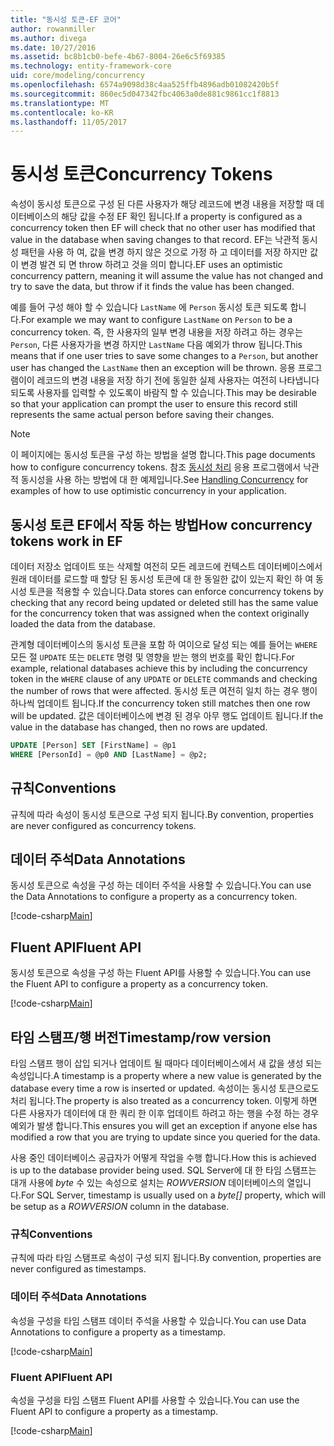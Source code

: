 ```yaml
---
title: "동시성 토큰-EF 코어"
author: rowanmiller
ms.author: divega
ms.date: 10/27/2016
ms.assetid: bc8b1cb0-befe-4b67-8004-26e6c5f69385
ms.technology: entity-framework-core
uid: core/modeling/concurrency
ms.openlocfilehash: 6574a9098d38c4aa525ffb4896adb01082420b5f
ms.sourcegitcommit: 860ec5d047342fbc4063a0de881c9861cc1f8813
ms.translationtype: MT
ms.contentlocale: ko-KR
ms.lasthandoff: 11/05/2017
---
```

# <a name="concurrency-tokens"></a><span data-ttu-id="3d8b5-102">동시성 토큰</span><span class="sxs-lookup"><span data-stu-id="3d8b5-102">Concurrency Tokens</span></span>

<span data-ttu-id="3d8b5-103">속성이 동시성 토큰으로 구성 된 다른 사용자가 해당 레코드에 변경 내용을 저장할 때 데이터베이스의 해당 값을 수정 EF 확인 됩니다.</span><span class="sxs-lookup"><span data-stu-id="3d8b5-103">If a property is configured as a concurrency token then EF will check that no other user has modified that value in the database when saving changes to that record.</span></span> <span data-ttu-id="3d8b5-104">EF는 낙관적 동시성 패턴을 사용 하 여, 값을 변경 하지 않은 것으로 가정 하 고 데이터를 저장 하지만 값이 변경 발견 되 면 throw 하려고 것을 의미 합니다.</span><span class="sxs-lookup"><span data-stu-id="3d8b5-104">EF uses an optimistic concurrency pattern, meaning it will assume the value has not changed and try to save the data, but throw if it finds the value has been changed.</span></span>

<span data-ttu-id="3d8b5-105">예를 들어 구성 해야 할 수 있습니다 `LastName` 에 `Person` 동시성 토큰 되도록 합니다.</span><span class="sxs-lookup"><span data-stu-id="3d8b5-105">For example we may want to configure `LastName` on `Person` to be a concurrency token.</span></span> <span data-ttu-id="3d8b5-106">즉, 한 사용자의 일부 변경 내용을 저장 하려고 하는 경우는 `Person`, 다른 사용자가을 변경 하지만 `LastName` 다음 예외가 throw 됩니다.</span><span class="sxs-lookup"><span data-stu-id="3d8b5-106">This means that if one user tries to save some changes to a `Person`, but another user has changed the `LastName` then an exception will be thrown.</span></span> <span data-ttu-id="3d8b5-107">응용 프로그램이이 레코드의 변경 내용을 저장 하기 전에 동일한 실제 사용자는 여전히 나타냅니다 되도록 사용자를 입력할 수 있도록이 바람직 할 수 있습니다.</span><span class="sxs-lookup"><span data-stu-id="3d8b5-107">This may be desirable so that your application can prompt the user to ensure this record still represents the same actual person before saving their changes.</span></span>

> [!NOTE]
> <span data-ttu-id="3d8b5-108">이 페이지에는 동시성 토큰을 구성 하는 방법을 설명 합니다.</span><span class="sxs-lookup"><span data-stu-id="3d8b5-108">This page documents how to configure concurrency tokens.</span></span> <span data-ttu-id="3d8b5-109">참조 [동시성 처리](../saving/concurrency.md) 응용 프로그램에서 낙관적 동시성을 사용 하는 방법에 대 한 예제입니다.</span><span class="sxs-lookup"><span data-stu-id="3d8b5-109">See [Handling Concurrency](../saving/concurrency.md) for examples of how to use optimistic concurrency in your application.</span></span>

## <a name="how-concurrency-tokens-work-in-ef"></a><span data-ttu-id="3d8b5-110">동시성 토큰 EF에서 작동 하는 방법</span><span class="sxs-lookup"><span data-stu-id="3d8b5-110">How concurrency tokens work in EF</span></span>

<span data-ttu-id="3d8b5-111">데이터 저장소 업데이트 또는 삭제할 여전히 모든 레코드에 컨텍스트 데이터베이스에서 원래 데이터를 로드할 때 할당 된 동시성 토큰에 대 한 동일한 값이 있는지 확인 하 여 동시성 토큰을 적용할 수 있습니다.</span><span class="sxs-lookup"><span data-stu-id="3d8b5-111">Data stores can enforce concurrency tokens by checking that any record being updated or deleted still has the same value for the concurrency token that was assigned when the context originally loaded the data from the database.</span></span>

<span data-ttu-id="3d8b5-112">관계형 데이터베이스의 동시성 토큰을 포함 하 여이으로 달성 되는 예를 들어는 `WHERE` 모든 절 `UPDATE` 또는 `DELETE` 명령 및 영향을 받는 행의 번호를 확인 합니다.</span><span class="sxs-lookup"><span data-stu-id="3d8b5-112">For example, relational databases achieve this by including the concurrency token in the `WHERE` clause of any `UPDATE` or `DELETE` commands and checking the number of rows that were affected.</span></span> <span data-ttu-id="3d8b5-113">동시성 토큰 여전히 일치 하는 경우 행이 하나씩 업데이트 됩니다.</span><span class="sxs-lookup"><span data-stu-id="3d8b5-113">If the concurrency token still matches then one row will be updated.</span></span> <span data-ttu-id="3d8b5-114">값은 데이터베이스에 변경 된 경우 아무 행도 업데이트 됩니다.</span><span class="sxs-lookup"><span data-stu-id="3d8b5-114">If the value in the database has changed, then no rows are updated.</span></span>

```sql
UPDATE [Person] SET [FirstName] = @p1
WHERE [PersonId] = @p0 AND [LastName] = @p2;
```

## <a name="conventions"></a><span data-ttu-id="3d8b5-115">규칙</span><span class="sxs-lookup"><span data-stu-id="3d8b5-115">Conventions</span></span>

<span data-ttu-id="3d8b5-116">규칙에 따라 속성이 동시성 토큰으로 구성 되지 됩니다.</span><span class="sxs-lookup"><span data-stu-id="3d8b5-116">By convention, properties are never configured as concurrency tokens.</span></span>

## <a name="data-annotations"></a><span data-ttu-id="3d8b5-117">데이터 주석</span><span class="sxs-lookup"><span data-stu-id="3d8b5-117">Data Annotations</span></span>

<span data-ttu-id="3d8b5-118">동시성 토큰으로 속성을 구성 하는 데이터 주석을 사용할 수 있습니다.</span><span class="sxs-lookup"><span data-stu-id="3d8b5-118">You can use the Data Annotations to configure a property as a concurrency token.</span></span>

[!code-csharp[Main](../../../samples/core/Modeling/DataAnnotations/Samples/Concurrency.cs#ConfigureConcurrencyAnnotations)]

## <a name="fluent-api"></a><span data-ttu-id="3d8b5-119">Fluent API</span><span class="sxs-lookup"><span data-stu-id="3d8b5-119">Fluent API</span></span>

<span data-ttu-id="3d8b5-120">동시성 토큰으로 속성을 구성 하는 Fluent API를 사용할 수 있습니다.</span><span class="sxs-lookup"><span data-stu-id="3d8b5-120">You can use the Fluent API to configure a property as a concurrency token.</span></span>

[!code-csharp[Main](../../../samples/core/Modeling/FluentAPI/Samples/Concurrency.cs#ConfigureConcurrencyFluent)]

## <a name="timestamprow-version"></a><span data-ttu-id="3d8b5-121">타임 스탬프/행 버전</span><span class="sxs-lookup"><span data-stu-id="3d8b5-121">Timestamp/row version</span></span>

<span data-ttu-id="3d8b5-122">타임 스탬프 행이 삽입 되거나 업데이트 될 때마다 데이터베이스에서 새 값을 생성 되는 속성입니다.</span><span class="sxs-lookup"><span data-stu-id="3d8b5-122">A timestamp is a property where a new value is generated by the database every time a row is inserted or updated.</span></span> <span data-ttu-id="3d8b5-123">속성이는 동시성 토큰으로도 처리 됩니다.</span><span class="sxs-lookup"><span data-stu-id="3d8b5-123">The property is also treated as a concurrency token.</span></span> <span data-ttu-id="3d8b5-124">이렇게 하면 다른 사용자가 데이터에 대 한 쿼리 한 이후 업데이트 하려고 하는 행을 수정 하는 경우 예외가 발생 합니다.</span><span class="sxs-lookup"><span data-stu-id="3d8b5-124">This ensures you will get an exception if anyone else has modified a row that you are trying to update since you queried for the data.</span></span>

<span data-ttu-id="3d8b5-125">사용 중인 데이터베이스 공급자가 어떻게 작업을 수행 합니다.</span><span class="sxs-lookup"><span data-stu-id="3d8b5-125">How this is achieved is up to the database provider being used.</span></span> <span data-ttu-id="3d8b5-126">SQL Server에 대 한 타임 스탬프는 대개 사용에 *byte* 수 있는 속성으로 설치는 *ROWVERSION* 데이터베이스의 열입니다.</span><span class="sxs-lookup"><span data-stu-id="3d8b5-126">For SQL Server, timestamp is usually used on a *byte[]* property, which will be setup as a *ROWVERSION* column in the database.</span></span>

### <a name="conventions"></a><span data-ttu-id="3d8b5-127">규칙</span><span class="sxs-lookup"><span data-stu-id="3d8b5-127">Conventions</span></span>

<span data-ttu-id="3d8b5-128">규칙에 따라 타임 스탬프로 속성이 구성 되지 됩니다.</span><span class="sxs-lookup"><span data-stu-id="3d8b5-128">By convention, properties are never configured as timestamps.</span></span>

### <a name="data-annotations"></a><span data-ttu-id="3d8b5-129">데이터 주석</span><span class="sxs-lookup"><span data-stu-id="3d8b5-129">Data Annotations</span></span>

<span data-ttu-id="3d8b5-130">속성을 구성을 타임 스탬프 데이터 주석을 사용할 수 있습니다.</span><span class="sxs-lookup"><span data-stu-id="3d8b5-130">You can use Data Annotations to configure a property as a timestamp.</span></span>

[!code-csharp[Main](../../../samples/core/Modeling/DataAnnotations/Samples/Timestamp.cs#ConfigureTimestampAnnotations)]

### <a name="fluent-api"></a><span data-ttu-id="3d8b5-131">Fluent API</span><span class="sxs-lookup"><span data-stu-id="3d8b5-131">Fluent API</span></span>

<span data-ttu-id="3d8b5-132">속성을 구성을 타임 스탬프 Fluent API를 사용할 수 있습니다.</span><span class="sxs-lookup"><span data-stu-id="3d8b5-132">You can use the Fluent API to configure a property as a timestamp.</span></span>

[!code-csharp[Main](../../../samples/core/Modeling/FluentAPI/Samples/Timestamp.cs#ConfigureTimestampFluent)]
